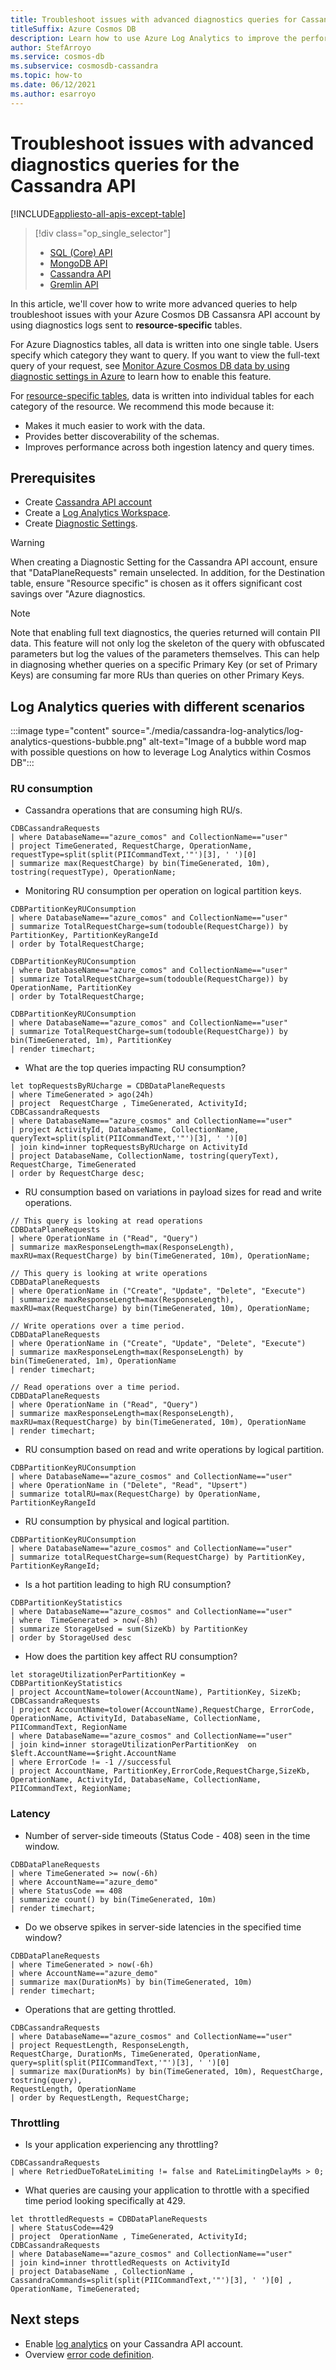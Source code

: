 ```yaml
---
title: Troubleshoot issues with advanced diagnostics queries for Cassandra API
titleSuffix: Azure Cosmos DB
description: Learn how to use Azure Log Analytics to improve the performance and health of your Azure Cosmos DB Cassandra API account.
author: StefArroyo
ms.service: cosmos-db
ms.subservice: cosmosdb-cassandra
ms.topic: how-to
ms.date: 06/12/2021
ms.author: esarroyo 
---
```


# Troubleshoot issues with advanced diagnostics queries for the Cassandra API

[!INCLUDE[appliesto-all-apis-except-table](../includes/appliesto-all-apis-except-table.md)]

> [!div class="op_single_selector"]
> * [SQL (Core) API](../cosmos-db-advanced-queries.md)
> * [MongoDB API](../mongodb/diagnostic-queries-mongodb.md)
> * [Cassandra API](diagnostic-queries-cassandra.md)
> * [Gremlin API](../queries-gremlin.md)


In this article, we'll cover how to write more advanced queries to help troubleshoot issues with your Azure Cosmos DB Cassansra API account by using diagnostics logs sent to **resource-specific** tables.

For Azure Diagnostics tables, all data is written into one single table. Users specify which category they want to query. If you want to view the full-text query of your request, see [Monitor Azure Cosmos DB data by using diagnostic settings in Azure](../cosmosdb-monitor-resource-logs.md#full-text-query) to learn how to enable this feature.

For [resource-specific tables](../cosmosdb-monitor-resource-logs.md#create-setting-portal), data is written into individual tables for each category of the resource. We recommend this mode because it:

- Makes it much easier to work with the data. 
- Provides better discoverability of the schemas.
- Improves performance across both ingestion latency and query times.


## Prerequisites

- Create [Cassandra API account](create-account-java.md)
- Create a [Log Analytics Workspace](../../azure-monitor/logs/quick-create-workspace.md).
- Create [Diagnostic Settings](../cosmosdb-monitor-resource-logs.md).

> [!WARNING]
> When creating a Diagnostic Setting for the Cassandra API account, ensure that "DataPlaneRequests" remain unselected. In addition, for the Destination table, ensure "Resource specific" is chosen as it offers significant cost savings over "Azure diagnostics.

> [!NOTE]
> Note that enabling full text diagnostics, the queries returned will contain PII data.
> This feature will not only log the skeleton of the query with obfuscated parameters but log the values of the parameters themselves. 
> This can help in diagnosing whether queries on a specific Primary Key (or set of Primary Keys) are consuming far more RUs than queries on other Primary Keys.

## Log Analytics queries with different scenarios

:::image type="content" source="./media/cassandra-log-analytics/log-analytics-questions-bubble.png" alt-text="Image of a bubble word map with possible questions on how to leverage Log Analytics within Cosmos DB":::

### RU consumption
- Cassandra operations that are consuming high RU/s.
```kusto
CDBCassandraRequests 
| where DatabaseName=="azure_comos" and CollectionName=="user" 
| project TimeGenerated, RequestCharge, OperationName,
requestType=split(split(PIICommandText,'"')[3], ' ')[0]
| summarize max(RequestCharge) by bin(TimeGenerated, 10m), tostring(requestType), OperationName;
```

- Monitoring RU consumption per operation on logical partition keys.
```kusto
CDBPartitionKeyRUConsumption
| where DatabaseName=="azure_comos" and CollectionName=="user"
| summarize TotalRequestCharge=sum(todouble(RequestCharge)) by PartitionKey, PartitionKeyRangeId
| order by TotalRequestCharge;

CDBPartitionKeyRUConsumption
| where DatabaseName=="azure_comos" and CollectionName=="user"
| summarize TotalRequestCharge=sum(todouble(RequestCharge)) by OperationName, PartitionKey
| order by TotalRequestCharge;

CDBPartitionKeyRUConsumption
| where DatabaseName=="azure_comos" and CollectionName=="user"
| summarize TotalRequestCharge=sum(todouble(RequestCharge)) by bin(TimeGenerated, 1m), PartitionKey
| render timechart;
```

- What are the top queries impacting RU consumption?
```kusto
let topRequestsByRUcharge = CDBDataPlaneRequests 
| where TimeGenerated > ago(24h)
| project  RequestCharge , TimeGenerated, ActivityId;
CDBCassandraRequests
| where DatabaseName=="azure_cosmos" and CollectionName=="user"
| project ActivityId, DatabaseName, CollectionName, queryText=split(split(PIICommandText,'"')[3], ' ')[0]
| join kind=inner topRequestsByRUcharge on ActivityId
| project DatabaseName, CollectionName, tostring(queryText), RequestCharge, TimeGenerated
| order by RequestCharge desc;
```
- RU consumption based on variations in payload sizes for read and write operations.
```kusto
// This query is looking at read operations
CDBDataPlaneRequests
| where OperationName in ("Read", "Query")
| summarize maxResponseLength=max(ResponseLength), maxRU=max(RequestCharge) by bin(TimeGenerated, 10m), OperationName;

// This query is looking at write operations
CDBDataPlaneRequests
| where OperationName in ("Create", "Update", "Delete", "Execute")
| summarize maxResponseLength=max(ResponseLength), maxRU=max(RequestCharge) by bin(TimeGenerated, 10m), OperationName;

// Write operations over a time period.
CDBDataPlaneRequests
| where OperationName in ("Create", "Update", "Delete", "Execute")
| summarize maxResponseLength=max(ResponseLength) by bin(TimeGenerated, 1m), OperationName
| render timechart;

// Read operations over a time period.
CDBDataPlaneRequests
| where OperationName in ("Read", "Query")
| summarize maxResponseLength=max(ResponseLength), maxRU=max(RequestCharge) by bin(TimeGenerated, 10m), OperationName
| render timechart;
```

- RU consumption based on read and write operations by logical partition.
```kusto
CDBPartitionKeyRUConsumption
| where DatabaseName=="azure_cosmos" and CollectionName=="user"
| where OperationName in ("Delete", "Read", "Upsert")
| summarize totalRU=max(RequestCharge) by OperationName, PartitionKeyRangeId
```

- RU consumption by physical and logical partition.
```kusto
CDBPartitionKeyRUConsumption
| where DatabaseName=="azure_cosmos" and CollectionName=="user"
| summarize totalRequestCharge=sum(RequestCharge) by PartitionKey, PartitionKeyRangeId;
```

- Is a hot partition leading to high RU consumption?
```kusto
CDBPartitionKeyStatistics
| where DatabaseName=="azure_cosmos" and CollectionName=="user"
| where  TimeGenerated > now(-8h)
| summarize StorageUsed = sum(SizeKb) by PartitionKey
| order by StorageUsed desc
```

- How does the partition key affect RU consumption?
```kusto
let storageUtilizationPerPartitionKey = 
CDBPartitionKeyStatistics
| project AccountName=tolower(AccountName), PartitionKey, SizeKb;
CDBCassandraRequests
| project AccountName=tolower(AccountName),RequestCharge, ErrorCode, OperationName, ActivityId, DatabaseName, CollectionName, PIICommandText, RegionName
| where DatabaseName=="azure_cosmos" and CollectionName=="user"
| join kind=inner storageUtilizationPerPartitionKey  on $left.AccountName==$right.AccountName
| where ErrorCode != -1 //successful
| project AccountName, PartitionKey,ErrorCode,RequestCharge,SizeKb, OperationName, ActivityId, DatabaseName, CollectionName, PIICommandText, RegionName;
```

### Latency
- Number of server-side timeouts (Status Code - 408) seen in the time window.
```kusto
CDBDataPlaneRequests
| where TimeGenerated >= now(-6h)
| where AccountName=="azure_demo"
| where StatusCode == 408
| summarize count() by bin(TimeGenerated, 10m)
| render timechart;
```

- Do we observe spikes in server-side latencies in the specified time window?
```kusto
CDBDataPlaneRequests
| where TimeGenerated > now(-6h)
| where AccountName=="azure_demo"
| summarize max(DurationMs) by bin(TimeGenerated, 10m)
| render timechart;
```

- Operations that are getting throttled.
```kusto
CDBCassandraRequests
| where DatabaseName=="azure_cosmos" and CollectionName=="user"
| project RequestLength, ResponseLength,
RequestCharge, DurationMs, TimeGenerated, OperationName,
query=split(split(PIICommandText,'"')[3], ' ')[0]
| summarize max(DurationMs) by bin(TimeGenerated, 10m), RequestCharge, tostring(query),
RequestLength, OperationName
| order by RequestLength, RequestCharge;
```

### Throttling
- Is your application experiencing any throttling?
```kusto
CDBCassandraRequests
| where RetriedDueToRateLimiting != false and RateLimitingDelayMs > 0;
```
- What queries are causing your application to throttle with a specified time period looking specifically at 429.
```kusto
let throttledRequests = CDBDataPlaneRequests
| where StatusCode==429
| project  OperationName , TimeGenerated, ActivityId; 
CDBCassandraRequests
| where DatabaseName=="azure_cosmos" and CollectionName=="user"
| join kind=inner throttledRequests on ActivityId
| project DatabaseName , CollectionName , CassandraCommands=split(split(PIICommandText,'"')[3], ' ')[0] , OperationName, TimeGenerated;
```


## Next steps
- Enable [log analytics](../../azure-monitor/logs/log-analytics-overview.md) on your Cassandra API account.
- Overview [error code definition](error-codes-solution.md).